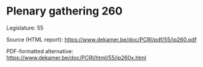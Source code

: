 # Plenary gathering 260

Legislature: 55

Source (HTML report): https://www.dekamer.be/doc/PCRI/pdf/55/ip260.pdf

PDF-formatted alternative: https://www.dekamer.be/doc/PCRI/html/55/ip260x.html

